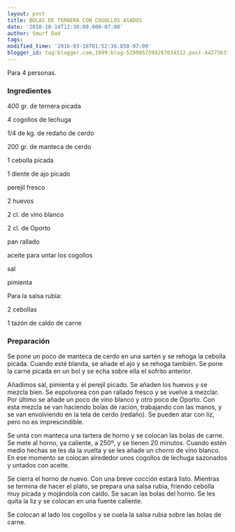 ```yaml
---
layout: post
title: BOLAS DE TERNERA CON COGOLLOS ASADOS
date: '2010-10-14T12:30:00.000-07:00'
author: Smurf Dad
tags: 
modified_time: '2016-03-16T01:52:36.858-07:00'
blogger_id: tag:blogger.com,1999:blog-5299957599287034512.post-4427563738485754719
---
```


Para 4 personas.

<h3>Ingredientes</h3>

400 gr. de ternera picada

4 cogollos de lechuga

1/4 de kg. de redaño de cerdo

200 gr. de manteca de cerdo

1 cebolla picada

1 diente de ajo picado

perejil fresco

2 huevos

2 cl. de vino blanco

2 cl. de Oporto

pan rallado

aceite para untar los cogollos

sal

pimienta

Para la salsa rubia:

2 cebollas

1 tazón de caldo de carne

<h3>Preparación</h3>

Se pone un poco de manteca de cerdo en una sartén y se rehoga la cebolla picada. Cuando esté blanda, se añade el ajo y se rehoga también. Se pone la carne picada en un bol y se echa sobre ella el sofrito anterior.

Añadimos sal, pimienta y el perejil picado. Se añaden los huevos y se mezcla bien. Se espolvorea con pan rallado fresco y se vuelve a mezclar. Por último se añade un poco de vino blanco y otro poco de Oporto. Con esta mezcla se van haciendo bolas de ración, trabajando con las manos, y se van envolviendo en la tela de cerdo (redaño). Se pueden atar con liz, pero no es imprescindible.

Se unta con manteca una tartera de horno y se colocan las bolas de carne. Se mete al horno, ya caliente, a 250&ordm;, y se tienen 20 minutos. Cuando estén medio hechas se les da la vuelta y se les añade un chorro de vino blanco. En ese momento se colocan alrededor unos cogollos de lechuga sazonados y untados con aceite.

Se cierra el horno de nuevo. Con una breve cocción estará listo. Mientras se termina de hacer el plato, se prepara una salsa rubia, friendo cebolla muy picada y mojándola con caldo. Se sacan las bolas del horno. Se les quita la liz y se colocan en una fuente caliente.

Se colocan al lado los cogollos y se cuela la salsa rubia sobre las bolas de carne.

